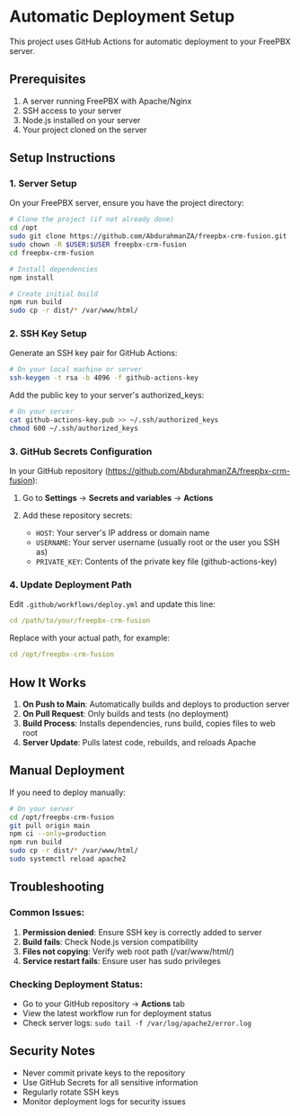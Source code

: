 
# Automatic Deployment Setup

This project uses GitHub Actions for automatic deployment to your FreePBX server.

## Prerequisites

1. A server running FreePBX with Apache/Nginx
2. SSH access to your server
3. Node.js installed on your server
4. Your project cloned on the server

## Setup Instructions

### 1. Server Setup

On your FreePBX server, ensure you have the project directory:

```bash
# Clone the project (if not already done)
cd /opt
sudo git clone https://github.com/AbdurahmanZA/freepbx-crm-fusion.git
sudo chown -R $USER:$USER freepbx-crm-fusion
cd freepbx-crm-fusion

# Install dependencies
npm install

# Create initial build
npm run build
sudo cp -r dist/* /var/www/html/
```

### 2. SSH Key Setup

Generate an SSH key pair for GitHub Actions:

```bash
# On your local machine or server
ssh-keygen -t rsa -b 4096 -f github-actions-key
```

Add the public key to your server's authorized_keys:

```bash
# On your server
cat github-actions-key.pub >> ~/.ssh/authorized_keys
chmod 600 ~/.ssh/authorized_keys
```

### 3. GitHub Secrets Configuration

In your GitHub repository (https://github.com/AbdurahmanZA/freepbx-crm-fusion):

1. Go to **Settings** → **Secrets and variables** → **Actions**
2. Add these repository secrets:

   - `HOST`: Your server's IP address or domain name
   - `USERNAME`: Your server username (usually root or the user you SSH as)
   - `PRIVATE_KEY`: Contents of the private key file (github-actions-key)

### 4. Update Deployment Path

Edit `.github/workflows/deploy.yml` and update this line:
```yaml
cd /path/to/your/freepbx-crm-fusion
```

Replace with your actual path, for example:
```yaml
cd /opt/freepbx-crm-fusion
```

## How It Works

1. **On Push to Main**: Automatically builds and deploys to production server
2. **On Pull Request**: Only builds and tests (no deployment)
3. **Build Process**: Installs dependencies, runs build, copies files to web root
4. **Server Update**: Pulls latest code, rebuilds, and reloads Apache

## Manual Deployment

If you need to deploy manually:

```bash
# On your server
cd /opt/freepbx-crm-fusion
git pull origin main
npm ci --only=production
npm run build
sudo cp -r dist/* /var/www/html/
sudo systemctl reload apache2
```

## Troubleshooting

### Common Issues:

1. **Permission denied**: Ensure SSH key is correctly added to server
2. **Build fails**: Check Node.js version compatibility
3. **Files not copying**: Verify web root path (/var/www/html/)
4. **Service restart fails**: Ensure user has sudo privileges

### Checking Deployment Status:

- Go to your GitHub repository → **Actions** tab
- View the latest workflow run for deployment status
- Check server logs: `sudo tail -f /var/log/apache2/error.log`

## Security Notes

- Never commit private keys to the repository
- Use GitHub Secrets for all sensitive information
- Regularly rotate SSH keys
- Monitor deployment logs for security issues
